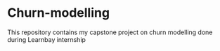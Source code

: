 # Churn-modelling
This repository contains my capstone project on churn modelling done during Learnbay internship

